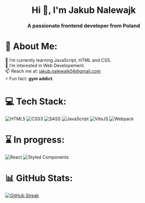 <h1 align="center">Hi 👋, I'm Jakub Nalewajk</h1>
<h3 align="center">A passionate frontend developer from Poland</h3>

# 💫 About Me:
🌱 I’m currently learning JavaScript, HTML and CSS.<br>👀 I’m interested in Web Developement.<br>📫 Reach me at: [jakub.nalewajk04@gmail.com](mailto:jakub.nalewajk04@gmail.com)<br>⚡ Fun fact: **gym addict**.


# 💻 Tech Stack:
![HTML5](https://img.shields.io/badge/html5-%23E34F26.svg?style=for-the-badge&logo=html5&logoColor=white) ![CSS3](https://img.shields.io/badge/css3-%231572B6.svg?style=for-the-badge&logo=css3&logoColor=white) ![SASS](https://img.shields.io/badge/Sass-CC6699?style=for-the-badge&logo=sass&logoColor=white) ![JavaScript](https://img.shields.io/badge/javascript-%23323330.svg?style=for-the-badge&logo=javascript&logoColor=%23F7DF1E) ![ViteJS](https://img.shields.io/badge/Vite-B73BFE?style=for-the-badge&logo=vite&logoColor=FFD62E) ![Webpack](https://img.shields.io/badge/webpack-%238DD6F9.svg?style=for-the-badge&logo=webpack&logoColor=black)
# ⌛ In progress:
![React](https://img.shields.io/badge/react-%2320232a.svg?style=for-the-badge&logo=react&logoColor=%2361DAFB) ![Styled Components](https://img.shields.io/badge/styled--components-DB7093?style=for-the-badge&logo=styled-components&logoColor=white)
# 📊 GitHub Stats:
[![GitHub Streak](https://streak-stats.demolab.com?user=jaqubowsky&theme=dark&hide_border=true&locale=pl&date_format=j%20M%5B%20Y%5D)](https://git.io/streak-stats)

<!-- Proudly created with GPRM ( https://gprm.itsvg.in ) -->
<!---
jaqubowsky/jaqubowsky is a ✨✨ special ✨ repository because its `README.md` (this file) appears on your GitHub profile.
You can click the Preview link to take a look at your changes.
--->
